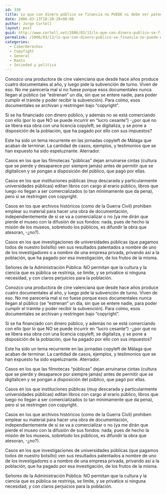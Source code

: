 ```yaml
---
id: 330
title: Lo que con dinero público se financia no PUEDE ni debe ser patentado ni estar restringido a copyright
date: 2006-03-13T18:20:28+00:00
author: Jorge Cortell
layout: post
guid: http://www.cortell.net/2006/03/13/lo-que-con-dinero-publico-se-financia-no-puede-ni-debe-ser-patentado-ni-estar-restringido-a-copyright/
permalink: /2006/03/13/lo-que-con-dinero-publico-se-financia-no-puede-ni-debe-ser-patentado-ni-estar-restringido-a-copyright/
categories:
  - CiberDerechos
  - Copyfight
  - General
  - Rants
  - Sociedad y polí­tica
---
```

Conozco una productora de cine valenciana que desde hace años produce cuatro documentales al año, y luego pide la subvención de turno. Viven de eso. No me parecerí­a mal si no fuese porque esos documentales nunca llegan al público (se “estrenan” un dí­a, sin que se entere nadie, para poder cumplir el trámite y poder recibir la subvención). Para colmo, esos documentales se archivan y restringen bajo “copyright”.

Si se ha financiado con dinero público, y además no se está comerciando con ello (por lo que NO se puede incurrir en “lucro cesante”) -¿por qué no se libera esa obra con una licencia copyleft, se digitaliza, y se pone a disposición de la población, que ha pagado por ello con sus impuestos?

Este ha sido un tema recurrente en las jornadas copyleft de Málaga que acaban de terminar. La cantidad de casos, ejemplos, y testimonios que se han expuesto ha sido espeluznante. Aterrador.

Casos en los que las filmotecas “públicas” dejan arruinarse cintas (cultura que se pierde y desaparece por siempre jamás) antes de permitir que se digitalicen y se pongan a disposición del público, que pagó por ellas.

Casos en los que instituciones públicas (muy descarada y particularmente universidades públicas) editan libros con cargo al erario público, libros que luego no llegan a ser comercializados (o tan mí­nimamente que da pena), pero sí­ se restringen con copyright.

Casos en los que archivos históricos (como de la Guerra Civil) prohiben emplear su material para hacer una obra de documentación, independientemente de si se va a comercializar o no (ya me dirán que pierde el museo con la difusión de sus fondos: nada, pues de hecho la misión de los museos, sobretodo los públicos, es difundir la obra que atesoran, -¿no?).

Casos en los que investigaciones de universidades públicas (que pagamos todos de nuestro bolsillo) ven sus resultados patentados a nombre de uno de los investigadores o a nombre de una empresa privada, privando así­ a la población, que ha pagado por esa investigación, de los frutos de la misma.

Señores de la Administración Pública: NO permitan que la cultura y la ciencia que es pública se restrinja, se limite, y se privatice si ninguna necesidad, y con claros perjuicios para la población.

Conozco una productora de cine valenciana que desde hace años produce cuatro documentales al año, y luego pide la subvención de turno. Viven de eso. No me parecería mal si no fuese porque esos documentales nunca llegan al público (se “estrenan” un dí­a, sin que se entere nadie, para poder cumplir el trámite y poder recibir la subvención). Para colmo, esos documentales se archivan y restringen bajo “copyright”.

Si se ha financiado con dinero público, y además no se está comerciando con ello (por lo que NO se puede incurrir en “lucro cesante”) -¿por qué no se libera esa obra con una licencia copyleft, se digitaliza, y se pone a disposición de la población, que ha pagado por ello con sus impuestos?

Este ha sido un tema recurrente en las jornadas copyleft de Málaga que acaban de terminar. La cantidad de casos, ejemplos, y testimonios que se han expuesto ha sido espeluznante. Aterrador.

Casos en los que las filmotecas “públicas” dejan arruinarse cintas (cultura que se pierde y desaparece por siempre jamás) antes de permitir que se digitalicen y se pongan a disposición del público, que pagó por ellas.

Casos en los que instituciones públicas (muy descarada y particularmente universidades públicas) editan libros con cargo al erario público, libros que luego no llegan a ser comercializados (o tan mínimamente que da pena), pero sí­ se restringen con copyright.

Casos en los que archivos históricos (como de la Guerra Civil) prohiben emplear su material para hacer una obra de documentación, independientemente de si se va a comercializar o no (ya me dirán que pierde el museo con la difusión de sus fondos: nada, pues de hecho la misión de los museos, sobretodo los públicos, es difundir la obra que atesoran, -¿no?).

Casos en los que investigaciones de universidades públicas (que pagamos todos de nuestro bolsillo) ven sus resultados patentados a nombre de uno de los investigadores o a nombre de una empresa privada, privando así­ a la población, que ha pagado por esa investigación, de los frutos de la misma.

Señores de la Administración Pública: NO permitan que la cultura y la ciencia que es pública se restrinja, se limite, y se privatice si ninguna necesidad, y con claros perjuicios para la población.